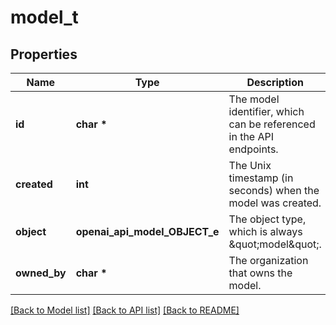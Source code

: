 # model_t

## Properties
Name | Type | Description | Notes
------------ | ------------- | ------------- | -------------
**id** | **char \*** | The model identifier, which can be referenced in the API endpoints. | 
**created** | **int** | The Unix timestamp (in seconds) when the model was created. | 
**object** | **openai_api_model_OBJECT_e** | The object type, which is always \&quot;model\&quot;. | 
**owned_by** | **char \*** | The organization that owns the model. | 

[[Back to Model list]](../README.md#documentation-for-models) [[Back to API list]](../README.md#documentation-for-api-endpoints) [[Back to README]](../README.md)


